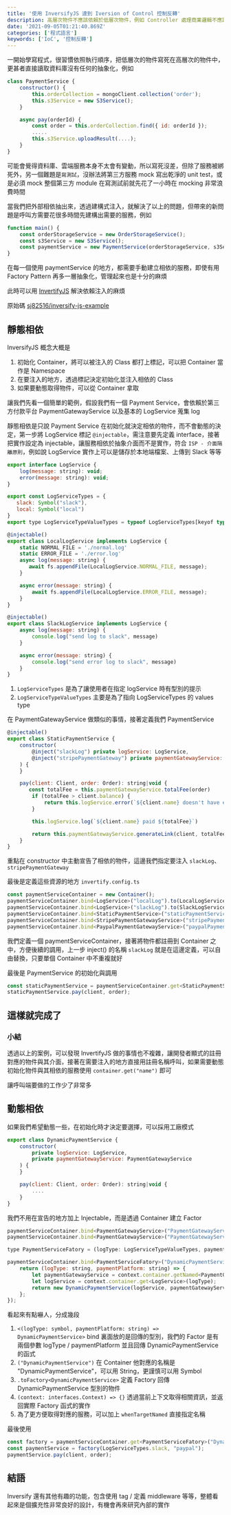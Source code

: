 ```yaml
---
title: '使用 InversifyJS 達到 Iversion of Control 控制反轉'
description: 高層次物件不應該依賴於低層次物件，例如 Controller 處理商業邏輯不應該依賴於資料庫儲存的邏輯，避免低層次物件的改動與耦合導致高層次物件需要跟著修改，透過 InversifyJS 管理 IoC
date: '2021-09-05T01:21:40.869Z'
categories: ['程式語言']
keywords: ['IoC', '控制反轉']
---
```

一開始學寫程式，很習慣依照執行順序，把低層次的物件寫死在高層次的物件中，更甚者直接讀取資料庫沒有任何的抽象化，例如
```js
class PaymentService {
    constructor() {
        this.orderCollection = mongoClient.collection('order');
        this.s3Service = new S3Service();
    }

    async pay(orderId) {
        const order = this.orderCollection.find({ id: orderId });
        .....
        this.s3Service.uploadResult(....);
    }
}
```
可能會覺得資料庫、雲端服務本身不太會有變動，所以寫死沒差，但除了服務被綁死外，另一個難題是`寫測試`，沒辦法將第三方服務 mock 寫出乾淨的 unit test，或是必須 mock 整個第三方 module 在寫測試前就先花了一小時在 mocking 非常浪費時間

當我們把外部相依抽出來，透過建構式注入，就解決了以上的問題，但帶來的新問題是呼叫方需要花很多時間先建構出需要的服務，例如
```js
function main() {
    const orderStorageService = new OrderStorageService();
    const s3Service = new S3Service();
    const paymentService = new PaymentService(orderStorageService, s3Service);
}
```
在每一個使用 paymentService 的地方，都需要手動建立相依的服務，即使有用 Factory Pattern 再多一層抽象化，管理起來也是十分的麻煩

此時可以用 [InvertifyJS](https://github.com/inversify/InversifyJS) 解決依賴注入的麻煩

原始碼 [sj82516/inversify-js-example](https://github.com/sj82516/inversify-js-example)

## 靜態相依
InversifyJS 概念大概是
1. 初始化 Container，將可以被注入的 Class 都打上標記，可以把 Container 當作是 Namespace
2. 在要注入的地方，透過標記決定初始化並注入相依的 Class
3. 如果要動態取得物件，可以從 Container 拿取

讓我們先看一個簡單的範例，假設我們有一個 Payment Service，會依賴於第三方付款平台 PaymentGatewayService 以及基本的 LogService 蒐集 log  

靜態相依是只說 Payment Service 在初始化就決定相依的物件，而不會動態的決定，第一步將 LogService 標記 `@injectable`，需注意要先定義 interface，接著把實作設定為 injectable，讓服務相依於抽象介面而不是實作，符合 `ISP - 介面隔離原則`，例如說 LogService 實作上可以是儲存於本地端檔案、上傳到 Slack 等等
```js
export interface LogService {
    log(message: string): void;
    error(message: string): void;
}

export const LogServiceTypes = {
   slack: Symbol("slack"),
   local: Symbol("local")
}
export type LogServiceTypeValueTypes = typeof LogServiceTypes[keyof typeof LogServiceTypes];

@injectable()
export class LocalLogService implements LogService {
    static NORMAL_FILE = './normal.log'
    static ERROR_FILE = './error.log'
    async log(message: string) {
       await fs.appendFile(LocalLogService.NORMAL_FILE, message);
    }

    async error(message: string) {
        await fs.appendFile(LocalLogService.ERROR_FILE, message);
    }
}

@injectable()
export class SlackLogService implements LogService {
    async log(message: string) {
        console.log("send log to slack", message)
    }

    async error(message: string) {
        console.log("send error log to slack", message)
    }
}
```
1. `LogServiceTypes` 是為了讓使用者在指定 logService 時有型別的提示
2. `LogServiceTypeValueTypes` 主要是為了指向 LogServiceTypes 的 values type

在 PaymentGatewayService 做類似的事情，接著定義我們 PaymentService
```js
@injectable()
export class StaticPaymentService {
    constructor(
        @inject("slackLog") private logService: LogService,
        @inject("stripePaymentGateway") private paymentGatewayService: PaymentGatewayService
    ) {
    }

    pay(client: Client, order: Order): string|void {
       const totalFee = this.paymentGatewayService.totalFee(order)
        if (totalFee > client.balance) {
            return this.logService.error(`${client.name} doesn't have enough money`);
        }

        this.logService.log(`${client.name} paid ${totalFee}`)

        return this.paymentGatewayService.generateLink(client, totalFee);
    }
}
```
重點在 constructor 中主動宣告了相依的物件，這邊我們指定要注入 `slackLog`、`stripePaymentGateway`  

最後是定義這些資源的地方 `invertify.config.ts`
```js
const paymentServiceContainer = new Container();
paymentServiceContainer.bind<LogService>("localLog").to(LocalLogService);
paymentServiceContainer.bind<LogService>("slackLog").to(SlackLogService);
paymentServiceContainer.bind<StaticPaymentService>("staticPaymentService").to(StaticPaymentService);
paymentServiceContainer.bind<StripePaymentGatewayService>("stripePaymentGateway").to(StripePaymentGatewayService);
paymentServiceContainer.bind<PaypalPaymentGatewayService>("paypalPaymentGateway").to(PaypalPaymentGatewayService);
```
我們定義一個 paymentServiceContainer，接著將物件都註冊到 Container 之中，方便後續的調用，上一步 inject() 的名稱 `slackLog` 就是在這邊定義，可以自由替換，只要單個 Container 中不重複就好

最後是 PaymentService 的初始化與調用
```js
const staticPaymentService = paymentServiceContainer.get<StaticPaymentService>("staticPaymentService");
staticPaymentService.pay(client, order);
```
這樣就完成了
------
### 小結
透過以上的案例，可以發現 InvertifyJS 做的事情也不複雜，讓開發者顯式的註冊對應的物件與其介面，接著在需要注入的地方直接用註冊名稱呼叫，如果需要動態初始化物件與其相依的服務使用 `container.get("name")` 即可

讓呼叫端要做的工作少了非常多

## 動態相依
如果我們希望動態一些，在初始化時才決定要選擇，可以採用工廠模式
```js
export class DynamicPaymentService {
    constructor(
        private logService: LogService,
        private paymentGatewayService: PaymentGatewayService
    ) {
    }

    pay(client: Client, order: Order): string|void {
        ....
    }
}
```
我們不用在宣告的地方加上 Injectable，而是透過 Container 建立 Factor
```js
paymentServiceContainer.bind<PaymentGatewayService>("PaymentGatewayService").to(StripePaymentGatewayService).whenTargetNamed("stripe")
paymentServiceContainer.bind<PaymentGatewayService>("PaymentGatewayService").to(PaypalPaymentGatewayService).whenTargetNamed("paypal")

type PaymentServiceFatory = (logType: LogServiceTypeValueTypes, paymentPlatform: string) => DynamicPaymentService;

paymentServiceContainer.bind<PaymentServiceFatory>("DynamicPaymentService").toFactory<DynamicPaymentService>((context: interfaces.Context) => {
    return (logType: string, paymentPlatform: string) => {
        let paymentGatewayService = context.container.getNamed<PaymentGatewayService>("PaymentGatewayService", paymentPlatform);
        let logService = context.container.get<LogService>(logType);
        return new DynamicPaymentService(logService, paymentGatewayService);
    };
});
```
看起來有點嚇人，分成幾段
1. `<(logType: symbol, paymentPlatform: string) => DynamicPaymentService>` bind 裏面放的是回傳的型別，我們的 Factor 是有兩個參數 logType / paymentPlatform 並且回傳 DynamicPaymentService 的函式  
2. `("DynamicPaymentService")` 在 Container 他對應的名稱是 "DynamicPaymentService"，可以用 String，更謹慎可以用 Symbol
3. `.toFactory<DynamicPaymentService>` 定義 Factory 回傳 DynamicPaymentService 型別的物件
4. `(context: interfaces.Context) => {}` 透過當前上下文取得相關資訊，並返回實際 Factory 函式的實作
5. 為了更方便取得對應的服務，可以加上 `whenTargetNamed` 直接指定名稱

最後使用
```js
const factory = paymentServiceContainer.get<PaymentServiceFatory>("DynamicPaymentService");
const paymentService = factory(LogServiceTypes.slack, "paypal");
paymentService.pay(client, order);
```

## 結語
Inversify 還有其他有趣的功能，包含使用 tag / 定義 middleware 等等，整體看起來是個擴充性非常良好的設計，有機會再來研究內部的實作